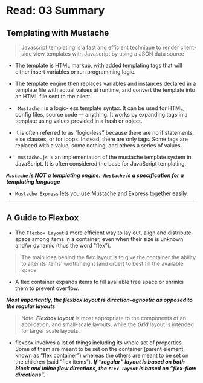 # Read: 03 Summary
## Templating with Mustache

> Javascript templating is a fast and efficient technique to render client-side view templates with Javascript by using a JSON data source

* The template is HTML markup, with added templating tags that will either insert variables or run programming logic.
* The template engine then replaces variables and instances declared in a template file with actual values at runtime, and convert the template into an HTML file sent to the client.

* ` Mustache` :  is a logic-less template syntax. It can be used for HTML, config files, source code — anything. It works by expanding tags in a template using values provided in a hash or object.
* It is often referred to as “logic-less” because there are no if statements, else clauses, or for loops. Instead, there are only 
tags. Some tags are replaced with a value, some nothing, and others a series of values.

* ` mustache.js` is an implementation of the mustache template system in JavaScript. It is often considered the base for JavaScript templating.

***`Mustache` is NOT a templating engine.` Mustache` is a specification for a templating language***

* `Mustache Express` lets you use Mustache and Express together easily.
----------------------------------------------------------------------------------------------------
## A Guide to Flexbox

* The `Flexbox Layout`is more efficient way to lay out, align and distribute space among items in a container, even when their size is unknown and/or dynamic (thus the word “flex”).
> The main idea behind the flex layout is to give the container the ability to alter its items’ width/height (and order) to best fill the available space.

* A flex container expands items to fill available free space or shrinks them to prevent overflow.

***Most importantly, the flexbox layout is direction-agnostic as opposed to the regular layouts***

> Note: ***Flexbox layout*** is most appropriate to the components of an application, and small-scale layouts, while the ***Grid*** layout is intended for larger scale layouts.
* flexbox involves a lot of things including its whole set of properties. Some of them are meant to be set on the container (parent element, known as “flex container”) whereas the others are meant to be set on the children (said “flex items”).
***If “regular” layout is based on both block and inline flow directions, the `flex layout` is based on “flex-flow directions”.***
